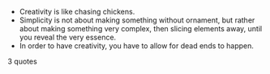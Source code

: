  - Creativity is like chasing chickens.
 - Simplicity is not about making something without ornament, but rather about making something very complex, then slicing elements away, until you reveal the very essence.
 - In order to have creativity, you have to allow for dead ends to happen.

3 quotes
